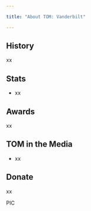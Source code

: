 ```yaml
---

title: "About TOM: Vanderbilt"

---
```


## History
xx

## Stats

* xx

## Awards

xx

## TOM in the Media

* xx

## Donate

xx

PIC
